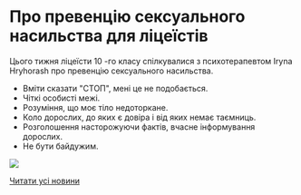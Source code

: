 # Про превенцію сексуального насильства для ліцеїстів

Цього тижня ліцеїсти 10 -го класу спілкувалися з психотерапевтом Iryna Hryhorash про превенцію сексуального насильства.

- Вміти сказати "СТОП", мені це не подобається.
- Чіткі особисті межі.
- Розуміння, що моє тіло недоторкане.
- Коло дорослих, до яких є довіра і від яких немає таємниць.
- Розголошення насторожуючи фактів, вчасне інформування дорослих.
- Не бути байдужим.

![](/images/blog/про-превенцію-сексуального-насильства-для-ліцеїстів/превентація-сн.png)

[Читати усі новини](/news)
